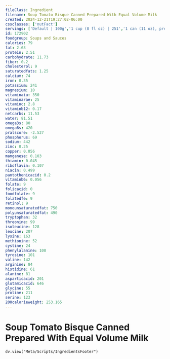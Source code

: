 ```yaml
---
fileClass: Ingredient
filename: Soup Tomato Bisque Canned Prepared With Equal Volume Milk
created: 2024-12-21T19:27:02-06:00
cssclasses: ['nutFact']
servings: ['Default | 100g','1 cup (8 fl oz) | 251','1 can (11 oz), prepared | 609']
id: 172902
foodgroup: Soups and Sauces
calories: 79
fat: 2.63
protein: 2.51
carbohydrate: 11.73
fiber: 0.2
cholesterol: 9
saturatedfats: 1.25
calcium: 74
iron: 0.35
potassium: 241
magnesium: 10
vitaminaiu: 350
vitaminarae: 25
vitaminc: 2.8
vitaminb12: 0.17
netcarbs: 11.53
water: 81.51
omega3s: 80
omega6s: 420
pralscore: -2.527
phosphorus: 69
sodium: 442
zinc: 0.25
copper: 0.056
manganese: 0.103
thiamin: 0.045
riboflavin: 0.107
niacin: 0.499
pantothenicacid: 0.2
vitaminb6: 0.056
folate: 9
folicacid: 0
foodfolate: 9
folatedfe: 9
retinol: 9
monounsaturatedfat: 750
polyunsaturatedfat: 490
tryptophan: 32
threonine: 99
isoleucine: 128
leucine: 207
lysine: 163
methionine: 52
cystine: 24
phenylalanine: 108
tyrosine: 101
valine: 142
arginine: 84
histidine: 61
alanine: 81
asparticacid: 201
glutamicacid: 646
glycine: 55
proline: 211
serine: 123
200calorieweight: 253.165
---
```


# Soup Tomato Bisque Canned Prepared With Equal Volume Milk

```dataviewjs
dv.view("Meta/Scripts/IngredientsFooter")
```